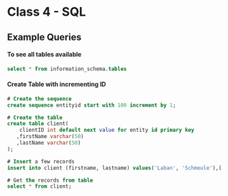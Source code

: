 # Class 4 - SQL

## Example Queries

#### To see all tables available
```sql
select * from information_schema.tables
```

#### Create Table with incrementing ID
```sql
# Create the sequence
create sequence entityid start with 100 increment by 1;

# Create the table
create table client(
    clientID int default next value for entity id primary key
   ,firstName varchar(50)
   ,lastName varchar(50)
);

# Insert a few records
insert into client (firstname, lastname) values('Laban', 'Schmeule'),('Lehi','theProphet');

# Get the records from table
select * from client;
```

